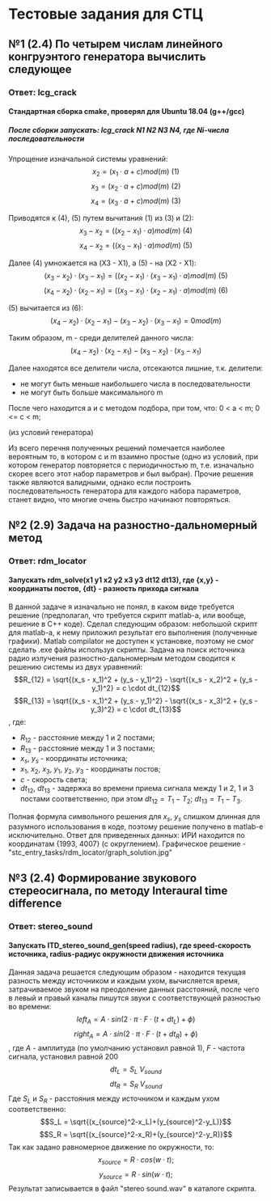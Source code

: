 # Тестовые задания для СТЦ
## №1 (2.4) По четырем числам линейного конгруэнтого генератора вычислить следующее
### Ответ: lcg_crack
#### Стандартная сборка cmake, проверял для Ubuntu 18.04 (g++/gcc)
##### После сборки запускать: lcg_crack N1 N2 N3 N4, где Ni-числа последовательности
Упрощение изначальной системы уравнений:
$$x_2= (x_1 \cdot a + c) mod(m) \text{ (1)}$$
$$x_3= (x_2 \cdot a + c) mod(m) \text{ (2)}$$
$$x_4= (x_3 \cdot a + c) mod(m) \text{ (3)}$$

Приводятся к (4), (5) путем вычитания (1) из (3) и (2):
$$x_3 - x_2 = ((x_2 - x_1) \cdot a) mod(m) \text{ (4)}$$
$$x_4 - x_2 = ((x_3 - x_1) \cdot a) mod(m) \text{ (5)}$$

Далее (4) умножается на (X3 - X1), а (5) - на (X2 - X1):
$$(x_3 - x_2)\cdot(x_3 - x_1) = ((x_2 - x_1)\cdot(x_3 - x_1) \cdot a) mod(m) \text{ (5)}$$
$$(x_4 - x_2)\cdot(x_2 - x_1) = ((x_3 - x_1)\cdot(x_2 - x_1) \cdot a) mod(m) \text{ (6)}$$

(5) вычитается из (6):
$$(x_4 - x_2)\cdot(x_2 - x_1) - (x_3 - x_2)\cdot(x_3 - x_1) = 0 mod(m)$$

Таким образом, m - среди делителей данного числа: 
$$(x_4 - x_2)\cdot(x_2 - x_1) - (x_3 - x_2) \cdot (x_3 - x_1)$$

Далее находятся все делители числа, отсекаются лишние, т.к. делители:
  - не могут быть меньше наибольшего числа в последовательности
  - не могут быть больше максимального m
  
После чего находится a и c методом подбора, при том, что:
  0 < a < m;
  0 <= c < m;
  
(из условий генератора)


Из всего перечня полученных решений помечается наиболее вероятным то,
в котором c и m взаимно простые (одно из условий, при котором
генератор повторяется с периодичностью m, т.е. изначально скорее
всего этот набор параметров и был выбран). Прочие решения также
являются валидными, однако если построить последовательность генератора
для каждого набора параметров, станет видно, что многие очень быстро начинают
повторяться.

## №2 (2.9) Задача на разностно-дальномерный метод
### Ответ: rdm_locator
#### Запускать rdm_solve(x1 y1 x2 y2 x3 y3 dt12 dt13), где {x,y} - координаты постов, {dt} - разность прихода сигнала
В данной задаче я изначально не понял, в каком виде требуется решение
(предполагал, что требуется скрипт matlab-а, или вообще, решение в C++
коде). Сделал следующим образом: небольшой скрипт для matlab-а, к нему
приложил результат его выполнения (полученные графики). Matlab compilator не 
доступен к установке, поэтому не смог сделать .exe файлы используя скрипты.
Задача на поиск источника радио излучения разностно-дальномерным
методом сводится к решению системы из двух уравнений:
$$R_{12} = \sqrt{(x_s - x_1)^2 + (y_s - y_1)^2} - \sqrt{(x_s - x_2)^2 + (y_s - y_1)^2} = c \cdot dt_{12}$$
$$R_{13} = \sqrt{(x_s - x_1)^2 + (y_s - y_1)^2} - \sqrt{(x_s - x_3)^2 + (y_s - y_3)^2} = c \cdot dt_{13}$$
, где: 
  - $R_{12}$ - расстояние между 1 и 2 постами;
  - $R_{13}$ - расстояние между 1 и 3 постами;
  - $x_s$, $y_s$ - координаты источника;
  - $x_1$, $x_2$, $x_3$, $y_1$, $y_2$, $y_3$ - координаты постов;
  - $c$ - скорость света;
  - $dt_{12}$, $dt_{13}$ - задержка во времени приема сигнала между 1 и 2, 1 и 3 постами соответственно, при этом
$dt_{12} = T_1 - T_2$; $dt_{13} = T_1 - T_3$.

Полная формула символьного решения для $x_s$, $y_s$ слишком длинная для разумного использования в коде, поэтому решение получено в matlab-е исключительно.
Ответ для приведенных данных: ИРИ находится по координатам {1993, 4007} (с округлением). Графическое решение - "stc_entry_tasks/rdm_locator/graph_solution.jpg"

## №3 (2.4) Формирование звукового стереосигнала, по методу Interaural time difference
### Ответ: stereo_sound
#### Запускать ITD_stereo_sound_gen(speed radius), где speed-скорость источника, radius-радиус окружности движения источника
Данная задача решается следующим образом - находится текущая разность между источником и каждым ухом, вычисляется 
время, затрачиваемое звуком на преодоление данных расстояний, после чего в левый и правый каналы пишутся звуки с соответствующей
разностью во времени:
$$left_A = A \cdot sin{(2 \cdot \pi \cdot F \cdot (t+dt_L) + \phi)}$$
$$right_A = A \cdot sin{(2 \cdot \pi \cdot F \cdot (t+dt_R) + \phi)}$$
, где $A$ - амплитуда (по умолчанию установил равной 1), $F$ - частота сигнала, установил равной 200
$$dt_L = S_L \ V_{sound}$$
$$dt_R = S_R \ V_{sound}$$
Где $S_L$ и $S_R$ - расстояния между источником и каждым ухом соответственно:
$$S_L = \sqrt{(x_{source}^2-x_L)+(y_{source}^2-y_L)}$$
$$S_R = \sqrt{(x_{source}^2-x_R)+(y_{source}^2-y_R)}$$
Так как задано равномерное движение по окружности, то:
$$x_{source} = R \cdot cos{(w \cdot t)};$$
$$y_{source} = R \cdot sin{(w \cdot t)};$$
Результат записывается в файл "stereo sound.wav" в каталоге скрипта.
